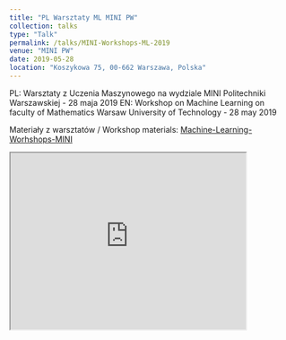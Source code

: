 ```yaml
---
title: "PL Warsztaty ML MINI PW"
collection: talks
type: "Talk"
permalink: /talks/MINI-Workshops-ML-2019
venue: "MINI PW"
date: 2019-05-28
location: "Koszykowa 75, 00-662 Warszawa, Polska"
---
```


PL: Warsztaty z Uczenia Maszynowego na wydziale MINI Politechniki Warszawskiej - 28 maja 2019
EN: Workshop on Machine Learning on faculty of Mathematics Warsaw University of Technology - 28 may 2019

Materiały z warsztatów / Workshop materials: [Machine-Learning-Worhshops-MINI](https://github.com/mateuszdorobek/Machine-Learning-Workshop-MINI)

<iframe width="420" height="315"
src="https://www.youtube.com/embed/pKWFBZafuK8?autoplay=1">
</iframe>

 

